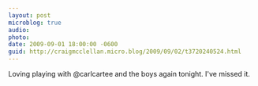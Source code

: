 ```yaml
---
layout: post
microblog: true
audio: 
photo: 
date: 2009-09-01 18:00:00 -0600
guid: http://craigmcclellan.micro.blog/2009/09/02/t3720240524.html
---
```

Loving playing with @carlcartee and the boys again tonight. I've missed it.
